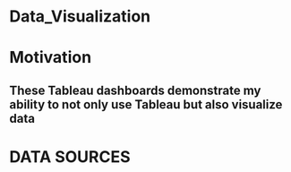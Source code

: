 # Data_Visualization

<h1>Motivation</h1>

<h2>These Tableau dashboards demonstrate my ability to not only use Tableau but also visualize data</h2>
<h1>DATA SOURCES</h1>
